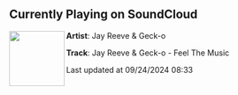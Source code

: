 ## Currently Playing on SoundCloud

[<img align="left" width="100" src="https://i1.sndcdn.com/artworks-eq4ed5yseVozlpxr-XzzcaQ-t500x500.jpg">](https://soundcloud.com/dirtyworkzofficial/jay-reeve-geck-o-feel-the-music)

**Artist**: Jay Reeve & Geck-o 

**Track**: Jay Reeve & Geck-o - Feel The Music

Last updated at 09/24/2024 08:33
